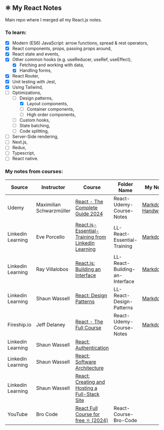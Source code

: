 ## ⚛️ My React Notes

Main repo where I merged all my React.js notes.

### To learn:

-   [x] Modern (ES6) JavaScript: arrow functions, spread & rest operators,
-   [x] React components, props, passing props around,
-   [x] React state and events,
-   [x] Other common hooks (e.g. useReducer, useRef, useEffect),
    -   [x] Fetching and working with data,
    -   [x] Handling forms,
-   [x] React Router,
-   [x] Unit testing with Jest,
-   [x] Using Tailwind,
-   [ ] Optimizations,
    -   [ ] Design patterns,
        -   [x] Layout components,
        -   [ ] Container components,
        -   [ ] High order components,
    -   [ ] Custom hooks,
    -   [ ] State batching,
    -   [ ] Code splitting,
-   [ ] Server-Side rendering,
-   [ ] Next.js,
-   [ ] Redux,
-   [ ] Typescript,
-   [ ] React native.

### My notes from courses:

| Source            | Instructor               | Course                                                                                                                                             | Folder Name                    | My Notes                                                                                                                                    |
| ----------------- | ------------------------ | -------------------------------------------------------------------------------------------------------------------------------------------------- | ------------------------------ | ------------------------------------------------------------------------------------------------------------------------------------------- |
| Udemy             | Maximilian Schwarzmüller | [React - The Complete Guide 2024](https://www.udemy.com/course/react-the-complete-guide-incl-redux/?couponCode=KEEPLEARNING)                       | React-Udemy-Course-Notes       | [Markdown](React-Udemy-Course-Notes/my-notes/my-notes.md)<br />[Handwritten](React-Udemy-Course-Notes/my-notes/handwritten-react-notes.pdf) |
| Linkedin Learning | Eve Porcello             | [React.js-Essential-Training from Linkedin Learning](https://www.linkedin.com/learning/react-js-essential-training-14836121/)                      | LL-React-Essential-Training    | [Markdown](LL-React-Essential-Training/My-Notes/combine-md-files/combined-notes.md)                                                         |
| Linkedin Learning | Ray Villalobos           | [React.js: Building an Interface](https://www.linkedin.com/learning/react-js-building-an-interface-8551484?u=2174970)                              | LL-React-Building-an-Interface | [Markdown](LL-React-Building-an-Interface/my-notes/my-notes.md)                                                                             |
| Linkedin Learning | Shaun Wassell            | [React: Design Patterns](https://www.linkedin.com/learning/react-design-patterns?u=2174970)                                                        | LL-React-Design-Patterns       | [Markdown](LL-React-Design-Patterns/my-notes/my-notes.md)                                                                                   |
| Fireship.io       | Jeff Delaney             | [React - The Full Course](https://fireship.io/courses/react/)                                                                                      | React-Udemy-Course-Notes       | [Markdown](React-Fireship.io\my-notes.md)                                                                                                   |
| Linkedin Learning | Shaun Wassell            | [React: Authentication](https://www.linkedin.com/learning/react-authentication?u=2174970)                                                          |                                |                                                                                                                                             |
| Linkedin Learning | Shaun Wassell            | [React: Software Architecture](https://www.linkedin.com/learning/react-software-architecture?u=2174970)                                            |                                |                                                                                                                                             |
| Linkedin Learning | Shaun Wassell            | [React: Creating and Hosting a Full-Stack Site](https://www.linkedin.com/learning/react-creating-and-hosting-a-full-stack-site-15153869?u=2174970) |                                |                                                                                                                                             |
| YouTube           | Bro Code                 | [React Full Course for free ⚛️ (2024)](https://www.youtube.com/watch?v=CgkZ7MvWUAA)                                                                 | React-Course-Bro-Code          |                                                                                                                                             |

